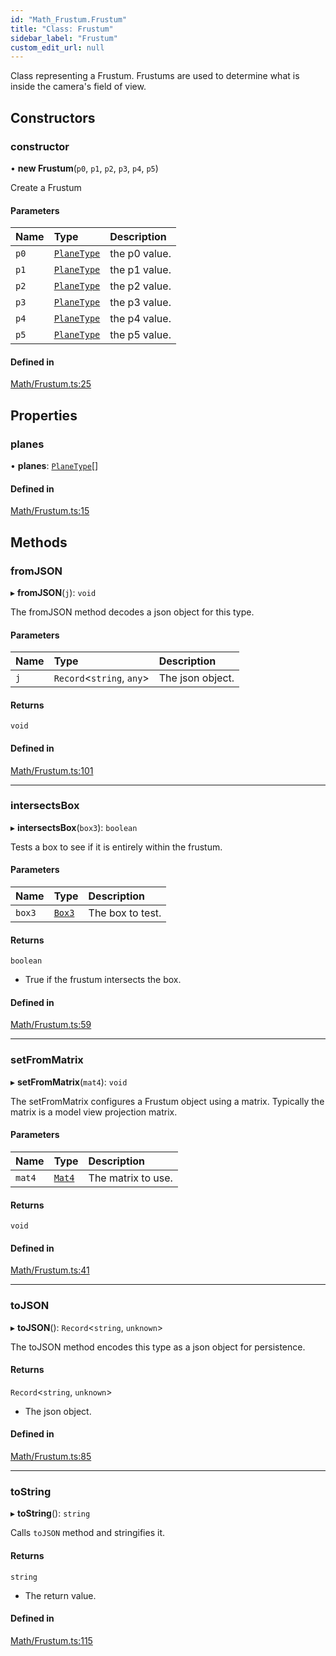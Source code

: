 ```yaml
---
id: "Math_Frustum.Frustum"
title: "Class: Frustum"
sidebar_label: "Frustum"
custom_edit_url: null
---
```




Class representing a Frustum. Frustums are used to determine what
is inside the camera's field of view.

## Constructors

### constructor

• **new Frustum**(`p0`, `p1`, `p2`, `p3`, `p4`, `p5`)

Create a Frustum

#### Parameters

| Name | Type | Description |
| :------ | :------ | :------ |
| `p0` | [`PlaneType`](Math_PlaneType.PlaneType) | the p0 value. |
| `p1` | [`PlaneType`](Math_PlaneType.PlaneType) | the p1 value. |
| `p2` | [`PlaneType`](Math_PlaneType.PlaneType) | the p2 value. |
| `p3` | [`PlaneType`](Math_PlaneType.PlaneType) | the p3 value. |
| `p4` | [`PlaneType`](Math_PlaneType.PlaneType) | the p4 value. |
| `p5` | [`PlaneType`](Math_PlaneType.PlaneType) | the p5 value. |

#### Defined in

[Math/Frustum.ts:25](https://github.com/ZeaInc/zea-engine/blob/9ada8c18/src/Math/Frustum.ts#L25)

## Properties

### planes

• **planes**: [`PlaneType`](Math_PlaneType.PlaneType)[]

#### Defined in

[Math/Frustum.ts:15](https://github.com/ZeaInc/zea-engine/blob/9ada8c18/src/Math/Frustum.ts#L15)

## Methods

### fromJSON

▸ **fromJSON**(`j`): `void`

The fromJSON method decodes a json object for this type.

#### Parameters

| Name | Type | Description |
| :------ | :------ | :------ |
| `j` | `Record`<`string`, `any`\> | The json object. |

#### Returns

`void`

#### Defined in

[Math/Frustum.ts:101](https://github.com/ZeaInc/zea-engine/blob/9ada8c18/src/Math/Frustum.ts#L101)

___

### intersectsBox

▸ **intersectsBox**(`box3`): `boolean`

Tests a box to see if it is entirely within the frustum.

#### Parameters

| Name | Type | Description |
| :------ | :------ | :------ |
| `box3` | [`Box3`](Math_Box3.Box3) | The box to test. |

#### Returns

`boolean`

- True if the frustum intersects the box.

#### Defined in

[Math/Frustum.ts:59](https://github.com/ZeaInc/zea-engine/blob/9ada8c18/src/Math/Frustum.ts#L59)

___

### setFromMatrix

▸ **setFromMatrix**(`mat4`): `void`

The setFromMatrix configures a Frustum object using a matrix.
Typically the matrix is a model view projection matrix.

#### Parameters

| Name | Type | Description |
| :------ | :------ | :------ |
| `mat4` | [`Mat4`](Math_Mat4.Mat4) | The matrix to use. |

#### Returns

`void`

#### Defined in

[Math/Frustum.ts:41](https://github.com/ZeaInc/zea-engine/blob/9ada8c18/src/Math/Frustum.ts#L41)

___

### toJSON

▸ **toJSON**(): `Record`<`string`, `unknown`\>

The toJSON method encodes this type as a json object for persistence.

#### Returns

`Record`<`string`, `unknown`\>

- The json object.

#### Defined in

[Math/Frustum.ts:85](https://github.com/ZeaInc/zea-engine/blob/9ada8c18/src/Math/Frustum.ts#L85)

___

### toString

▸ **toString**(): `string`

Calls `toJSON` method and stringifies it.

#### Returns

`string`

- The return value.

#### Defined in

[Math/Frustum.ts:115](https://github.com/ZeaInc/zea-engine/blob/9ada8c18/src/Math/Frustum.ts#L115)

